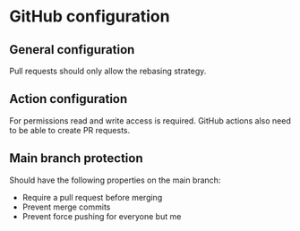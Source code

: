 # GitHub configuration

## General configuration

Pull requests should only allow the rebasing strategy.

## Action configuration

For permissions read and write access is required. GitHub actions also need to be able to create PR requests.

## Main branch protection

Should have the following properties on the main branch:

- Require a pull request before merging
- Prevent merge commits
- Prevent force pushing for everyone but me
